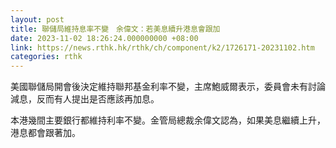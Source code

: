 ```yaml
---
layout: post
title: 聯儲局維持息率不變　余偉文：若美息續升港息會跟加
date: 2023-11-02 18:26:24.000000000 +08:00
link: https://news.rthk.hk/rthk/ch/component/k2/1726171-20231102.htm
categories: rthk
---
```


美國聯儲局開會後決定維持聯邦基金利率不變，主席鮑威爾表示，委員會未有討論減息，反而有人提出是否應該再加息。

本港幾間主要銀行都維持利率不變。金管局總裁余偉文認為，如果美息繼續上升，港息都會跟著加。
